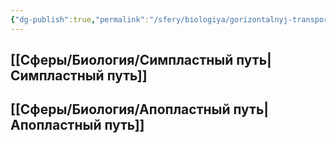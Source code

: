 ```yaml
---
{"dg-publish":true,"permalink":"/sfery/biologiya/gorizontalnyj-transport/","tags":["Ботаника"]}
---
```


## [[Сферы/Биология/Симпластный путь\|Симпластный путь]]
## [[Сферы/Биология/Апопластный путь\|Апопластный путь]]